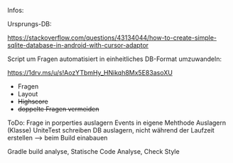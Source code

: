 Infos:

Ursprungs-DB:

https://stackoverflow.com/questions/43134044/how-to-create-simple-sqlite-database-in-android-with-cursor-adaptor

Script um Fragen automatisiert in einheitliches DB-Format umzuwandeln:

https://1drv.ms/u/s!AozYTbmHy_HNikqh8Mx5E83asoXU

* Fragen
* Layout
* ~~Highscore~~
* ~~doppelte Fragen vermeiden~~

ToDo:
Frage in porperties auslagern
Events in eigene Mehthode Auslagern (Klasse)
UniteTest schreiben
DB auslagern, nicht während der Laufzeit erstellen --> beim Build einabauen

Gradle build analyse, Statische Code Analyse, Check Style

